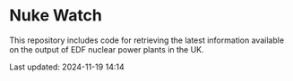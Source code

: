 # Nuke Watch

This repository includes code for retrieving the latest information available on the output of EDF nuclear power plants in the UK.

Last updated: 2024-11-19 14:14